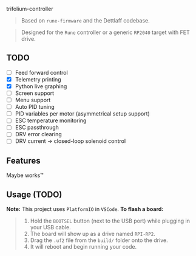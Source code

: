 

trifolium-controller



> Based on `rune-firmware` and the Dettlaff codebase.  

> Designed for the `Rune` controller or a generic `RP2040` target with FET drive.




## TODO
 - [ ] Feed forward control  
 - [x] Telemetry printing  
 - [x] Python live graphing  
 - [ ] Screen support  
 - [ ] Menu support  
 - [ ] Auto PID tuning  
 - [ ] PID variables per motor (asymmetrical setup support)  
 - [ ] ESC temperature monitoring  
 - [ ] ESC passthrough  
 - [ ] DRV error clearing  
 - [ ] DRV current → closed-loop solenoid control  

## Features
 Maybe works™

## Usage (TODO)
 **Note:** This project uses `PlatformIO` in `VSCode`.
 **To flash a board:**  

 > 1. Hold the `BOOTSEL` button (next to the USB port) while plugging in your USB cable.  
 > 2. The board will show up as a drive named `RPI-RP2`.  
 > 3. Drag the `.uf2` file from the `build/` folder onto the drive.  
 > 4. It will reboot and begin running your code.

